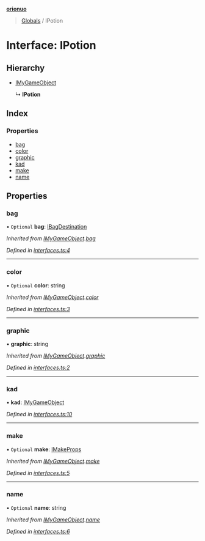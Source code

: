 **[orionuo](../README.md)**

> [Globals](../globals.md) / IPotion

# Interface: IPotion

## Hierarchy

* [IMyGameObject](imygameobject.md)

  ↳ **IPotion**

## Index

### Properties

* [bag](ipotion.md#bag)
* [color](ipotion.md#color)
* [graphic](ipotion.md#graphic)
* [kad](ipotion.md#kad)
* [make](ipotion.md#make)
* [name](ipotion.md#name)

## Properties

### bag

• `Optional` **bag**: [IBagDestination](ibagdestination.md)

*Inherited from [IMyGameObject](imygameobject.md).[bag](imygameobject.md#bag)*

*Defined in [interfaces.ts:4](https://github.com/msviha/orionuo/blob/6f2627d/src/interfaces.ts#L4)*

___

### color

• `Optional` **color**: string

*Inherited from [IMyGameObject](imygameobject.md).[color](imygameobject.md#color)*

*Defined in [interfaces.ts:3](https://github.com/msviha/orionuo/blob/6f2627d/src/interfaces.ts#L3)*

___

### graphic

•  **graphic**: string

*Inherited from [IMyGameObject](imygameobject.md).[graphic](imygameobject.md#graphic)*

*Defined in [interfaces.ts:2](https://github.com/msviha/orionuo/blob/6f2627d/src/interfaces.ts#L2)*

___

### kad

•  **kad**: [IMyGameObject](imygameobject.md)

*Defined in [interfaces.ts:10](https://github.com/msviha/orionuo/blob/6f2627d/src/interfaces.ts#L10)*

___

### make

• `Optional` **make**: [IMakeProps](imakeprops.md)

*Inherited from [IMyGameObject](imygameobject.md).[make](imygameobject.md#make)*

*Defined in [interfaces.ts:5](https://github.com/msviha/orionuo/blob/6f2627d/src/interfaces.ts#L5)*

___

### name

• `Optional` **name**: string

*Inherited from [IMyGameObject](imygameobject.md).[name](imygameobject.md#name)*

*Defined in [interfaces.ts:6](https://github.com/msviha/orionuo/blob/6f2627d/src/interfaces.ts#L6)*
